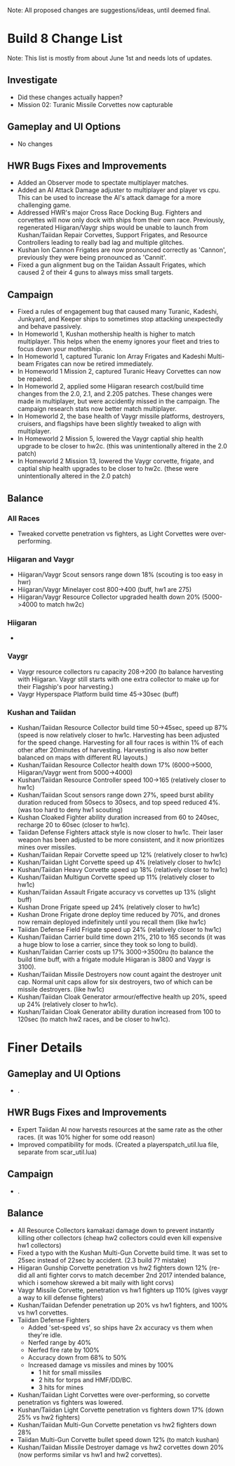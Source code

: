 Note: All proposed changes are suggestions/ideas, until deemed final.


# Build 8 Change List
Note: This list is mostly from about June 1st and needs lots of updates.


## Investigate
- Did these changes actually happen?
- Mission 02: Turanic Missile Corvettes now capturable


## Gameplay and UI Options
- No changes


## HWR Bugs Fixes and Improvements
- Added an Observer mode to spectate multiplayer matches.
- Added an AI Attack Damage adjuster to multiplayer and player vs cpu. This can be used to increase the AI's attack damage for a more challenging game.
- Addressed HWR's major Cross Race Docking Bug. Fighters and corvettes will now only dock with ships from their own race. Previously, regenerated Hiigaran/Vaygr ships would be unable to launch from Kushan/Taiidan Repair Corvettes, Support Frigates, and Resource Controllers leading to really bad lag and multiple glitches.
- Kushan Ion Cannon Frigates are now pronounced correctly as 'Cannon', previously they were being pronounced as 'Cannit'.
- Fixed a gun alignment bug on the Taiidan Assault Frigates, which caused 2 of their 4 guns to always miss small targets.



## Campaign
- Fixed a rules of engagement bug that caused many Turanic, Kadeshi, Junkyard, and Keeper ships to sometimes stop attacking unexpectedly and behave passively.
- In Homeworld 1, Kushan mothership health is higher to match multiplayer. This helps when the enemy ignores your fleet and tries to focus down your mothership.
- In Homeworld 1, captured Turanic Ion Array Frigates and Kadeshi Multi-beam Frigates can now be retired immediately.
- In Homeworld 1 Mission 2, captured Turanic Heavy Corvettes can now be repaired.
- In Homeworld 2, applied some Hiigaran research cost/build time changes from the 2.0, 2.1, and 2.205 patches. These changes were made in multiplayer, but were accidently missed in the campaign. The campaign research stats now better match multiplayer.
- In Homeworld 2, the base health of Vaygr missile platforms, destroyers, cruisers, and flagships have been slightly tweaked to align with multiplayer.
- In Homeworld 2 Mission 5, lowered the Vaygr captial ship health upgrade to be closer to hw2c. (this was unintentionally altered in the 2.0 patch)
- In Homeworld 2 Mission 13, lowered the Vaygr corvette, frigate, and captial ship health upgrades to be closer to hw2c. (these were unintentionally altered in the 2.0 patch)


## Balance
### All Races
- Tweaked corvette penetration vs fighters, as Light Corvettes were over-performing.

### Hiigaran and Vaygr
- Hiigaran/Vaygr Scout sensors range down 18% (scouting is too easy in hwr)
- Hiigaran/Vaygr Minelayer cost 800->400 (buff, hw1 are 275)
- Hiigaran/Vaygr Resource Collector upgraded health down 20% (5000->4000 to match hw2c)
### Hiigaran
- 

### Vaygr
- Vaygr resource collectors ru capacity 208->200 (to balance harvesting with Hiigaran. Vaygr still starts with one extra collector to make up for their Flagship's poor harvesting.)
- Vaygr Hyperspace Platform build time 45->30sec (buff)

### Kushan and Taiidan
- Kushan/Taiidan Resource Collector build time 50->45sec, speed up 87% (speed is now relatively closer to hw1c. Harvesting has been adjusted for the speed change. Harvesting for all four races is within 1% of each other after 20minutes of harvesting. Harvesting is also now better balanced on maps with different RU layouts.)
- Kushan/Taiidan Resource Collector health down 17% (6000->5000, Hiigaran/Vaygr went from 5000->4000)
- Kushan/Taiidan Resource Controller speed 100->165 (relatively closer to hw1c)
- Kushan/Taiidan Scout sensors range down 27%, speed burst ability duration reduced from 50secs to 30secs, and top speed reduced 4%. (was too hard to deny hw1 scouting)
- Kushan Cloaked Fighter ability duration increased from 60 to 240sec, recharge 20 to 60sec (closer to hw1c).
- Taiidan Defense Fighters attack style is now closer to hw1c. Their laser weapon has been adjusted to be more consistent, and it now prioritizes mines over missiles.
- Kushan/Taiidan Repair Corvette speed up 12% (relatively closer to hw1c)
- Kushan/Taiidan Light Corvette speed up 4% (relatively closer to hw1c)
- Kushan/Taiidan Heavy Corvette speed up 18% (relatively closer to hw1c)
- Kushan/Taiidan Multigun Corvette speed up 11% (relatively closer to hw1c)
- Kushan/Taiidan Assault Frigate accuracy vs corvettes up 13% (slight buff)
- Kushan Drone Frigate speed up 24% (relatively closer to hw1c)
- Kushan Drone Frigate drone deploy time reduced by 70%, and drones now remain deployed indefinitely until you recall them (like hw1c)
- Taiidan Defense Field Frigate speed up 24% (relatively closer to hw1c)
- Kushan/Taiidan Carrier build time down 21%, 210 to 165 seconds (it was a huge blow to lose a carrier, since they took so long to build).
- Kushan/Taiidan Carrier costs up 17% 3000->3500ru (to balance the build time buff, with a frigate module Hiigaran is 3800 and Vaygr is 3100).
- Kushan/Taiidan Missile Destroyers now count againt the destroyer unit cap. Normal unit caps allow for six destroyers, two of which can be missile destroyers. (like hw1c)
- Kushan/Taiidan Cloak Generator armour/effective health up 20%, speed up 24% (relatively closer to hw1c).
- Kushan/Taiidan Cloak Generator ability duration increased from 100 to 120sec (to match hw2 races, and be closer to hw1c).




# Finer Details
## Gameplay and UI Options
- .


## HWR Bugs Fixes and Improvements
- Expert Taiidan AI now harvests resources at the same rate as the other races. (it was 10% higher for some odd reason)
- Improved compatibility for mods. (Created a playerspatch_util.lua file, separate from scar_util.lua)


## Campaign
- .


## Balance
- All Resource Collectors kamakazi damage down to prevent instantly killing other collectors (cheap hw2 collectors could even kill expensive hw1 collectors)
- Fixed a typo with the Kushan Multi-Gun Corvette build time. It was set to 25sec instead of 22sec by accident. (2.3 build 7? mistake)
- Hiigaran Gunship Corvette penetration vs hw2 fighters down 12% (re-did all anti fighter corvs to match december 2nd 2017 intended balance, which i somehow skrewed a bit maily with light corvs)
- Vaygr Missile Corvette, penetration vs hw1 fighters up 110% (gives vaygr a way to kill defense fighters)
- Kushan/Taiidan Defender penetration up 20% vs hw1 fighters, and 100% vs hw1 corvettes.
- Taiidan Defense Fighters 
  - Added 'set-speed vs', so ships have 2x accuracy vs them when they're idle.
  - Nerfed range by 40%
  - Nerfed fire rate by 100%
  - Accuracy down from 68% to 50%
  - Increased damage vs missiles and mines by 100%
    - 1 hit for small missiles
    - 2 hits for torps and HMF/DD/BC.
    - 3 hits for mines
- Kushan/Taiidan Light Corvettes were over-performing, so corvette penetration vs fighters was lowered.
- Kushan/Taiidan Light Corvette penetration vs fighters down 17% (down 25% vs hw2 fighters)
- Kushan/Taiidan Multi-Gun Corvette penetation vs hw2 fighters down 28%
- Taiidan Multi-Gun Corvette bullet speed down 12% (to match kushan)
- Kushan/Taiidan Missile Destroyer damage vs hw2 corvettes down 20% (now performs similar vs hw1 and hw2 corvettes).
